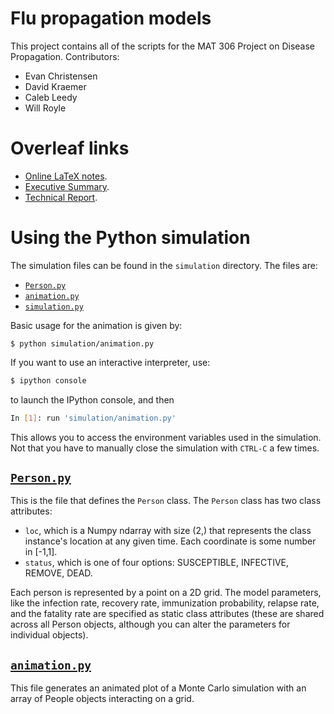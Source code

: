 # Flu propagation models

This project contains all of the scripts for the MAT 306 Project on Disease
Propagation. Contributors:

* Evan Christensen
* David Kraemer
* Caleb Leedy
* Will Royle

# Overleaf links

* [Online LaTeX notes][1].
* [Executive Summary][2].
* [Technical Report][3].

# Using the Python simulation

The simulation files can be found in the `simulation` directory. The files are:

* [`Person.py`][py1]
* [`animation.py`][py2]
* [`simulation.py`][py3]

Basic usage for the animation is given by:

```
$ python simulation/animation.py 
```

If you want to use an interactive interpreter, use:

```bash
$ ipython console
```

to launch the IPython console, and then

```bash
In [1]: run 'simulation/animation.py'
```

This allows you to access the environment variables used in the simulation. Not
that you have to manually close the simulation with `CTRL-C` a few times.

## [`Person.py`][py1]

This is the file that defines the `Person` class. The `Person` class has two
class attributes:

* `loc`, which is a Numpy ndarray with size (2,) that represents the class
  instance's location at any given time. Each coordinate is some number in
[-1,1].
* `status`, which is one of four options: SUSCEPTIBLE, INFECTIVE, REMOVE, DEAD.

Each person is represented by a point on a 2D grid. The model parameters, like
the infection rate, recovery rate, immunization probability, relapse rate, and
the fatality rate are specified as static class attributes (these are shared
across all Person objects, although you can alter the parameters for individual
objects).

## [`animation.py`][py2]

This file generates an animated plot of a Monte Carlo simulation with an array
of People objects interacting on a grid. 

 

[1]: https://www.overleaf.com/4824963fffdhs
[2]: https://www.overleaf.com/4853557jbmcvv
[3]: https://www.overleaf.com/4853603hjvrdn

[py1]: simulation/Person.py
[py2]: simulation/animation.py
[py3]: simulation/simulation.py



<!--![](animation.gif)-->
